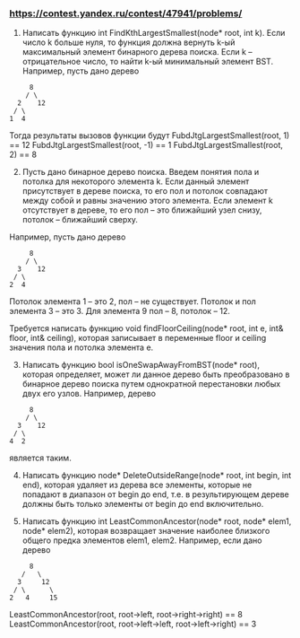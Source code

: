 ### https://contest.yandex.ru/contest/47941/problems/
1. Написать функцию int FindKthLargestSmallest(node* root, int k). Если число k больше нуля, то функция должна вернуть k-ый максимальный элемент бинарного дерева поиска. Если k – отрицательное число, то найти k-ый минимальный элемент BST.
Например, пусть дано дерево
```
     8
    / \
  2    12
 / \
1  4
```
Тогда результаты вызовов функции будут
FubdJtgLargestSmallest(root, 1) == 12
FubdJtgLargestSmallest(root, -1) == 1
FubdJtgLargestSmallest(root, 2) == 8

2. Пусть дано бинарное дерево поиска. Введем понятия пола и потолка для некоторого элемента k. Если данный элемент присутствует в дереве поиска, то его пол и потолок совпадают между собой и равны значению этого элемента. Если элемент k отсутствует в дереве, то его пол – это ближайший узел снизу, потолок – ближайший сверху.

Например, пусть дано дерево
```
     8
    / \
  3    12
 / \
2  4
```
Потолок элемента 1 – это 2, пол – не существует.
Потолок и пол элемента 3 – это 3.
Для элемента 9 пол – 8, потолок – 12.

Требуется написать функцию void findFloorCeiling(node* root, int e, int& floor, int& ceiling), которая записывает в переменные floor и ceiling значения пола и потолка элемента e.

3. Написать функцию bool isOneSwapAwayFromBST(node* root), которая определяет, может ли данное дерево быть преобразовано в бинарное дерево поиска путем однократной перестановки любых двух его узлов.
Например, дерево
```
     8
    / \
  3    12
 / \
4  2
```
является таким.

4. Написать функцию node* DeleteOutsideRange(node* root, int begin, int end), которая удаляет из дерева все элементы, которые не попадают в диапазон от begin до end, т.е. в результирующем дереве должны быть только элементы от begin до end включительно.

5. Написать функцию int LeastCommonAncestor(node* root, node* elem1, node* elem2), которая возвращает значение наиболее близкого общего предка элементов elem1, elem2. 
Например, если дано дерево
```
     8
   /   \
  3     12
 / \      \
2   4     15
```
LeastCommonAncestor(root, root->left, root->right->right) == 8
LeastCommonAncestor(root, root->left->left, root->left->right) == 3

